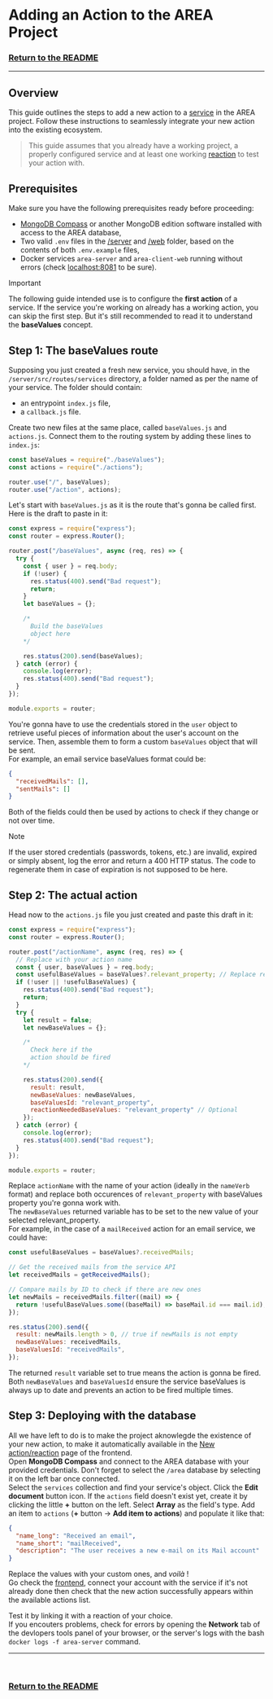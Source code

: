 # Adding an Action to the AREA Project

### [Return to the README](../README.md)
---



## Overview

This guide outlines the steps to add a new action to a [service](./Add%20a%20service.md) in the AREA project. Follow these instructions to seamlessly integrate your new action into the existing ecosystem.

> This guide assumes that you already have a working project, a properly configured service and at least one working [reaction](./Add%20a%20reaction.md) to test your action with.

## Prerequisites

Make sure you have the following prerequisites ready before proceeding:

- [MongoDB Compass](https://www.mongodb.com/products/tools/compass) or another MongoDB edition software installed with access to the AREA database,
- Two valid `.env` files in the [/server](/../server/.env) and [/web](/../web/.env) folder, based on the contents of both `.env.example` files,
- Docker services `area-server` and `area-client-web` running without errors (check [localhost:8081]([http://localhost:8081]) to be sure).

> [!IMPORTANT]
> The following guide intended use is to configure the **first action** of a service. If the service you're working on already has a working action, you can skip the first step. But it's still recommended to read it to understand the **baseValues** concept.

## Step 1: The baseValues route

Supposing you just created a fresh new service, you should have, in the `/server/src/routes/services` directory, a folder named as per the name of your service. The folder should contain:

- an entrypoint `index.js` file,
- a `callback.js` file.

Create two new files at the same place, called `baseValues.js` and `actions.js`. Connect them to the routing system by adding these lines to `index.js`:

```js
const baseValues = require("./baseValues");
const actions = require("./actions");

router.use("/", baseValues);
router.use("/action", actions);
```

Let's start with `baseValues.js` as it is the route that's gonna be called first. Here is the draft to paste in it:

```js
const express = require("express");
const router = express.Router();

router.post("/baseValues", async (req, res) => {
  try {
    const { user } = req.body;
    if (!user) {
      res.status(400).send("Bad request");
      return;
    }
    let baseValues = {};

    /*
      Build the baseValues
      object here
    */

    res.status(200).send(baseValues);
  } catch (error) {
    console.log(error);
    res.status(400).send("Bad request");
  }
});

module.exports = router;
```

You're gonna have to use the credentials stored in the `user` object to retrieve useful pieces of information about the user's account on the service.
Then, assemble them to form a custom `baseValues` object that will be sent.<br />
For example, an email service baseValues format could be:

```json
{
  "receivedMails": [],
  "sentMails": []
}
```

Both of the fields could then be used by actions to check if they change or not over time.

> [!NOTE]
> If the user stored credentials (passwords, tokens, etc.) are invalid, expired or simply absent, log the error and return a 400 HTTP status. The code to regenerate them in case of expiration is not supposed to be here.

## Step 2: The actual action

Head now to the `actions.js` file you just created and paste this draft in it:

```js
const express = require("express");
const router = express.Router();

router.post("/actionName", async (req, res) => {
  // Replace with your action name
  const { user, baseValues } = req.body;
  const usefulBaseValues = baseValues?.relevant_property; // Replace relevant_property with the baseValues property your action will be using
  if (!user || !usefulBaseValues) {
    res.status(400).send("Bad request");
    return;
  }
  try {
    let result = false;
    let newBaseValues = {};

    /*
      Check here if the
      action should be fired
    */

    res.status(200).send({
      result: result,
      newBaseValues: newBaseValues,
      baseValuesId: "relevant_property",
      reactionNeededBaseValues: "relevant_property" // Optional
    });
  } catch (error) {
    console.log(error);
    res.status(400).send("Bad request");
  }
});

module.exports = router;
```

Replace `actionName` with the name of your action (ideally in the `nameVerb` format) and replace both occurences of `relevant_property` with baseValues property you're gonna work with.<br />
The `newBaseValues` returned variable has to be set to the new value of your selected relevant_property.<br />
For example, in the case of a `mailReceived` action for an email service, we could have:

```js
const usefulBaseValues = baseValues?.receivedMails;

// Get the received mails from the service API
let receivedMails = getReceivedMails();

// Compare mails by ID to check if there are new ones
let newMails = receivedMails.filter((mail) => {
  return !usefulBaseValues.some((baseMail) => baseMail.id === mail.id);
});

res.status(200).send({
  result: newMails.length > 0, // true if newMails is not empty
  newBaseValues: receivedMails,
  baseValuesId: "receivedMails",
});
```

The returned `result` variable set to true means the action is gonna be fired.
Both `newBaseValues` and `baseValuesId` ensure the service baseValues is always up to date and prevents an action to be fired multiple times.

## Step 3: Deploying with the database

All we have left to do is to make the project aknowlegde the existence of your new action, to make it automatically available in the [New action/reaction](http://localhost:8081/new) page of the frontend.<br />
Open **MongoDB Compass** and connect to the AREA database with your provided credentials. Don't forget to select the `/area` database by selecting it on the left bar once connected.<br />
Select the `services` collection and find your service's object. Click the **Edit document** button icon. If the `actions` field doesn't exist yet, create it by clicking the little **+** button on the left. Select **Array** as the field's type. Add an item to `actions` (**+** button -> **Add item to actions**) and populate it like that:

```json
{
  "name_long": "Received an email",
  "name_short": "mailReceived",
  "description": "The user receives a new e-mail on its Mail account"
}
```

Replace the values with your custom ones, and _voilà_ !<br />
Go check the [frontend](http://localhost:8081/), connect your account with the service if it's not already done then check that the new action successfully appears within the available actions list.

Test it by linking it with a reaction of your choice. <br />
If you encouters problems, check for errors by opening the **Network** tab of the devlopers tools panel of your browser, or the server's logs with the bash `docker logs -f area-server` command.

---
<br>

### [Return to the README](../README.md)
